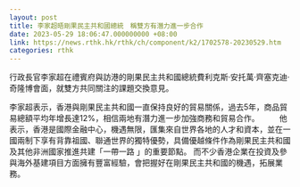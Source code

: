 ```yaml
---
layout: post
title: 李家超晤剛果民主共和國總統　稱雙方有潛力進一步合作
date: 2023-05-29 18:06:47.000000000 +08:00
link: https://news.rthk.hk/rthk/ch/component/k2/1702578-20230529.htm
categories: rthk
---
```


行政長官李家超在禮賓府與訪港的剛果民主共和國總統費利克斯·安托萬·齊塞克迪·奇隆博會面，就雙方共同關注的課題交換意見。

李家超表示，香港與剛果民主共和國一直保持良好的貿易關係，過去5年，商品貿易總額平均年增長達12%，相信兩地有潛力進一步加強商務和貿易合作。
　　 
他表示，香港是國際金融中心，機遇無限，匯集來自世界各地的人才和資本，並在一國兩制下享有背靠祖國、聯通世界的獨特優勢，具備優越條件作為剛果民主共和國及其他非洲國家推進共建「一帶一路 」的重要節點。 而不少香港企業在投資及參與海外基建項目方面擁有豐富經驗，會把握好在剛果民主共和國的機遇，拓展業務。
